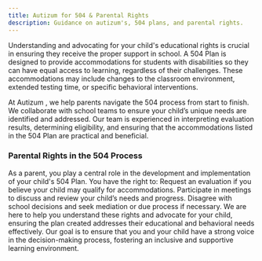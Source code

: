 ```yaml
---
title: Autizum for 504 & Parental Rights
description: Guidance on autizum's, 504 plans, and parental rights.
---
```

Understanding and advocating for your child's educational rights is crucial in ensuring they receive the proper support in school. A 504 Plan is designed to provide accommodations for students with disabilities so they can have equal access to learning, regardless of their challenges. These accommodations may include changes to the classroom environment, extended testing time, or specific behavioral interventions.

At Autizum , we help parents navigate the 504 process from start to finish. We collaborate with school teams to ensure your child’s unique needs are identified and addressed. Our team is experienced in interpreting evaluation results, determining eligibility, and ensuring that the accommodations listed in the 504 Plan are practical and beneficial.

### Parental Rights in the 504 Process

As a parent, you play a central role in the development and implementation of your child's 504 Plan. You have the right to:
Request an evaluation if you believe your child may qualify for accommodations.
Participate in meetings to discuss and review your child’s needs and progress.
Disagree with school decisions and seek mediation or due process if necessary.
We are here to help you understand these rights and advocate for your child, ensuring the plan created addresses their educational and behavioral needs effectively. Our goal is to ensure that you and your child have a strong voice in the decision-making process, fostering an inclusive and supportive learning environment.
